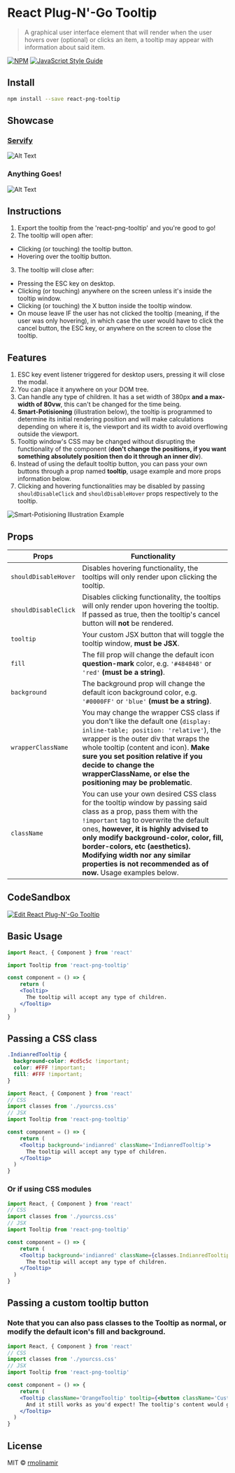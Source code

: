 # React Plug-N'-Go Tooltip

> A graphical user interface element that will render when the user hovers over (optional) or clicks  an item, a tooltip may appear with information about said item.

[![NPM](https://img.shields.io/npm/v/react-png-tooltip.svg)](https://www.npmjs.com/package/react-png-tooltip) [![JavaScript Style Guide](https://img.shields.io/badge/code_style-standard-brightgreen.svg)](https://standardjs.com)

## Install

```bash
npm install --save react-png-tooltip
```

## Showcase

### [Servify](https://www.servifyapp.com "Servify Website")

![Alt Text](https://media.giphy.com/media/2vqa3lTKgTXjPs2TPK/giphy.gif)

### Anything Goes!

![Alt Text](https://media.giphy.com/media/5wFUxVXPVin00YoI8x/giphy.gif)

## Instructions

1. Export the tooltip from the 'react-png-tooltip' and you're good to go!
2. The tooltip will open after:
- Clicking (or touching) the tooltip button.
- Hovering over the tooltip button.
3. The tooltip will close after:
- Pressing the ESC key on desktop.
- Clicking (or touching) anywhere on the screen unless it's inside the tooltip window.
- Clicking (or touching) the X button inside the tooltip window.
- On mouse leave IF the user has not clicked the tooltip (meaning, if the user was only hovering), in which case the user would have to click the cancel button, the ESC key, or anywhere on the screen to close the tooltip.

## Features

1. ESC key event listener triggered for desktop users, pressing it will close the modal.
2. You can place it anywhere on your DOM tree.
3. Can handle any type of children. It has a set width of 380px **and a max-width of 80vw**, this can't be changed for the time being.
4. **Smart-Potisioning** (illustration below), the tooltip is programmed to determine its initial rendering position and will make calculations depending on where it is, the viewport and its width to avoid overflowing outside the viewport.
5. Tooltip window's CSS may be changed without disrupting the functionality of the component (**don't change the positions, if you want something absolutely position then do it through an inner div**).
6. Instead of using the default tooltip button, you can pass your own buttons through a prop named **tooltip**, usage example and more props information below.
7. Clicking and hovering functionalities may be disabled by passing `shouldDisableClick` and `shouldDisableHover` props respectively to the tooltip.

![**Smart-Potisioning Illustration Example**](https://i.imgur.com/Bl6jZlD.jpg)

## Props

Props                   |         Functionality
-------------           |         -------------
`shouldDisableHover`    |         Disables hovering functionality, the tooltips will only render upon clicking the tooltip.
`shouldDisableClick`    |         Disables clicking functionality, the tooltips will only render upon hovering the tooltip. If passed as true, then the tooltip's cancel button will **not** be rendered.
`tooltip`               |         Your custom JSX button that will toggle the tooltip window, **must be JSX**.
`fill`                  |         The fill prop will change the default icon **question-mark** color, e.g. `'#484848'` or `'red'` **(must be a string)**.
`background`            |         The background prop will change the default icon background color, e.g. `'#0000FF'` or `'blue'` **(must be a string)**.
`wrapperClassName`      |         You may change the wrapper CSS class if you don't like the default one (`display: inline-table; position: 'relative'`), the wrapper is the outer div that wraps the whole tooltip (content and icon). **Make sure you set position relative if you decide to change the wrapperClassName, or else the positioning may be problematic**.
`className`             |         You can use your own desired CSS class for the tooltip window by passing said class as a prop, pass them with the `!important` tag to overwrite the default ones, **however, it is highly advised to only modify background-color, color, fill, border-colors, etc (aesthetics). Modifying width nor any similar properties is not recommended as of now.** Usage examples below.

## CodeSandbox

[![Edit React Plug-N'-Go Tooltip](https://codesandbox.io/static/img/play-codesandbox.svg)](https://codesandbox.io/s/xoy31rxo)

## Basic Usage

```jsx
import React, { Component } from 'react'

import Tooltip from 'react-png-tooltip'

const component = () => {
    return (
    <Tooltip>
      The tooltip will accept any type of children.
    </Tooltip>
  )
}
```

## Passing a CSS class

```css
.IndianredTooltip {
  background-color: #cd5c5c !important;
  color: #FFF !important;
  fill: #FFF !important;
}
```

```jsx
import React, { Component } from 'react'
// CSS
import classes from './yourcss.css'
// JSX
import Tooltip from 'react-png-tooltip'

const component = () => {
    return (
    <Tooltip background='indianred' className='IndianredTooltip'>
      The tooltip will accept any type of children.
    </Tooltip>
  )
}
```

### Or if using CSS modules

```jsx
import React, { Component } from 'react'
// CSS
import classes from './yourcss.css'
// JSX
import Tooltip from 'react-png-tooltip'

const component = () => {
    return (
    <Tooltip background='indianred' className={classes.IndianredTooltip}>
      The tooltip will accept any type of children.
    </Tooltip>
  )
}
```

## Passing a custom tooltip button

### Note that you can also pass classes to the Tooltip as normal, or modify the default icon's fill and background.

```jsx
import React, { Component } from 'react'
// CSS
import classes from './yourcss.css'
// JSX
import Tooltip from 'react-png-tooltip'

const component = () => {
    return (
    <Tooltip className='OrangeTooltip' tooltip={<button className='CustomButton'>Your custom button!</button>}>
      And it still works as you'd expect! The tooltip's content would go inside.
    </Tooltip>
  )
}
```

## License

MIT © [rmolinamir](https://github.com/rmolinamir)